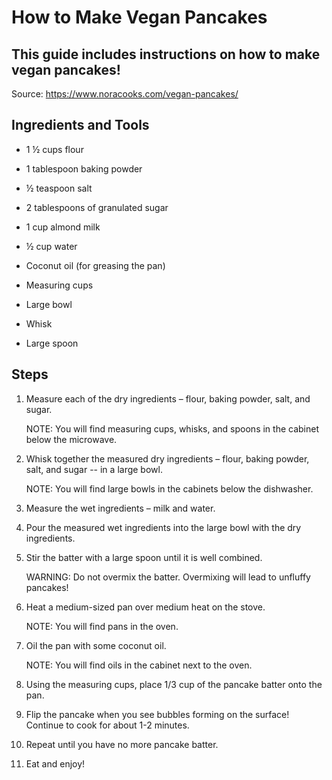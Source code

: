 # How to Make Vegan Pancakes 

## This guide includes instructions on how to make vegan pancakes!  

Source: https://www.noracooks.com/vegan-pancakes/ 

 

## Ingredients and Tools 

- 1 ½ cups flour  
-  1 tablespoon baking powder  
- ½ teaspoon salt  
- 2 tablespoons of granulated sugar  
- 1 cup almond milk  
- ½ cup water 
- Coconut oil (for greasing the pan) 

- Measuring cups  
- Large bowl 
- Whisk  
- Large spoon 

 

## Steps  

1. Measure each of the dry ingredients – flour, baking powder, salt, and sugar.  

    NOTE: You will find measuring cups, whisks, and spoons in the cabinet below the microwave. 

2. Whisk together the measured dry ingredients – flour, baking powder, salt, and sugar -- in a large bowl.  

    NOTE: You will find large bowls in the cabinets below the dishwasher.  

3. Measure the wet ingredients – milk and water.  

4. Pour the measured wet ingredients into the large bowl with the dry ingredients.  

5. Stir the batter with a large spoon until it is well combined.  

    WARNING: Do not overmix the batter. Overmixing will lead to unfluffy pancakes! 

6. Heat a medium-sized pan over medium heat on the stove.  

    NOTE: You will find pans in the oven. 

7. Oil the pan with some coconut oil.  

    NOTE: You will find oils in the cabinet next to the   oven.  

8. Using the measuring cups, place 1/3 cup of the pancake batter onto the pan. 

9. Flip the pancake when you see bubbles forming on the surface! Continue to cook for about 1-2 minutes.  

10. Repeat until you have no more pancake batter. 

11. Eat and enjoy! 